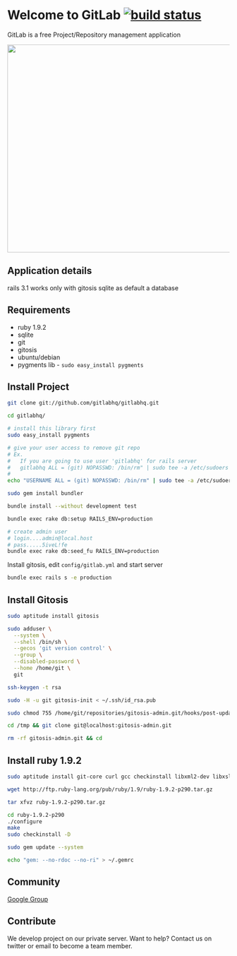 # Welcome to GitLab [![build status](https://secure.travis-ci.org/gitlabhq/gitlabhq.png)](https://secure.travis-ci.org/gitlabhq/gitlabhq)

GitLab is a free Project/Repository management application


<img src="http://gitlabhq.com/front.png" width="900" height="471">


## Application details

rails 3.1
works only with gitosis
sqlite as default a database

## Requirements

* ruby 1.9.2
* sqlite
* git
* gitosis
* ubuntu/debian
* pygments lib - `sudo easy_install pygments`

## Install Project

```bash
git clone git://github.com/gitlabhq/gitlabhq.git

cd gitlabhq/

# install this library first
sudo easy_install pygments

# give your user access to remove git repo
# Ex.
#   If you are going to use user 'gitlabhq' for rails server
#   gitlabhq ALL = (git) NOPASSWD: /bin/rm" | sudo tee -a /etc/sudoers
#
echo "USERNAME ALL = (git) NOPASSWD: /bin/rm" | sudo tee -a /etc/sudoers

sudo gem install bundler

bundle install --without development test

bundle exec rake db:setup RAILS_ENV=production

# create admin user
# login....admin@local.host
# pass.....5iveL!fe
bundle exec rake db:seed_fu RAILS_ENV=production
```

Install gitosis, edit `config/gitlab.yml` and start server

```bash
bundle exec rails s -e production
```

## Install Gitosis

```bash
sudo aptitude install gitosis

sudo adduser \
  --system \
  --shell /bin/sh \
  --gecos 'git version control' \
  --group \
  --disabled-password \
  --home /home/git \
  git

ssh-keygen -t rsa

sudo -H -u git gitosis-init < ~/.ssh/id_rsa.pub

sudo chmod 755 /home/git/repositories/gitosis-admin.git/hooks/post-update

cd /tmp && git clone git@localhost:gitosis-admin.git 

rm -rf gitosis-admin.git && cd
```

## Install ruby 1.9.2

```bash
sudo aptitude install git-core curl gcc checkinstall libxml2-dev libxslt-dev sqlite3 libsqlite3-dev libcurl4-openssl-dev libreadline5-dev libc6-dev libssl-dev libmysql++-dev make build-essential zlib1g-dev

wget http://ftp.ruby-lang.org/pub/ruby/1.9/ruby-1.9.2-p290.tar.gz

tar xfvz ruby-1.9.2-p290.tar.gz

cd ruby-1.9.2-p290
./configure
make
sudo checkinstall -D

sudo gem update --system

echo "gem: --no-rdoc --no-ri" > ~/.gemrc
```

## Community

[Google Group](https://groups.google.com/group/gitlabhq)

## Contribute

We develop project on our private server.
Want to help? Contact us on twitter or email to become a team member.
